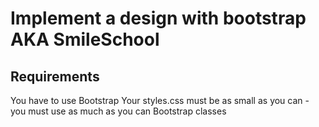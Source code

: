 # Implement a design with bootstrap AKA SmileSchool

## Requirements

You have to use Bootstrap
Your styles.css must be as small as you can - you must use as much as you can Bootstrap classes
